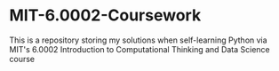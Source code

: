 # MIT-6.0002-Coursework

This is a repository storing my solutions when self-learning Python via MIT's 6.0002 Introduction to Computational Thinking and Data Science course
